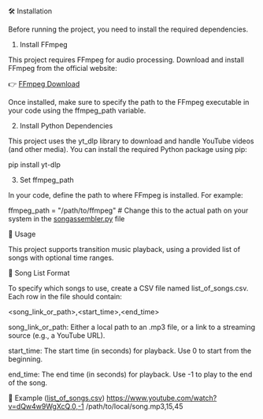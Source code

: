 🛠️ Installation

Before running the project, you need to install the required dependencies.

1. Install FFmpeg

This project requires FFmpeg for audio processing. Download and install FFmpeg from the official website:

👉 [FFmpeg Download](https://ffmpeg.org/download.html)

Once installed, make sure to specify the path to the FFmpeg executable in your code using the ffmpeg_path variable.

2. Install Python Dependencies

This project uses the yt_dlp library to download and handle YouTube videos (and other media). You can install the required Python package using pip:

pip install yt-dlp

3. Set ffmpeg_path

In your code, define the path to where FFmpeg is installed. For example:

ffmpeg_path = "/path/to/ffmpeg"  # Change this to the actual path on your system in the [songassembler.py](https://github.com/Prashil1/Track-Assembler/blob/main/songassembler.py) file


📖 Usage

This project supports transition music playback, using a provided list of songs with optional time ranges.

🎵 Song List Format

To specify which songs to use, create a CSV file named list_of_songs.csv. Each row in the file should contain:

<song_link_or_path>,<start_time>,<end_time>


song_link_or_path: Either a local path to an .mp3 file, or a link to a streaming source (e.g., a YouTube URL).

start_time: The start time (in seconds) for playback. Use 0 to start from the beginning.

end_time: The end time (in seconds) for playback. Use -1 to play to the end of the song.

📂 Example ([list_of_songs.csv](https://github.com/Prashil1/Track-Assembler/blob/main/list_of_songs.csv))
https://www.youtube.com/watch?v=dQw4w9WgXcQ,0,-1
/path/to/local/song.mp3,15,45
